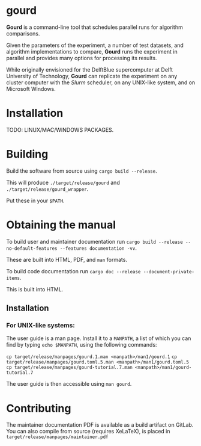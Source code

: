 # gourd

**Gourd** is a command-line tool that schedules parallel runs for algorithm comparisons.

Given the parameters of the experiment, a number of test datasets,
and algorithm implementations to compare, **Gourd** runs the experiment in parallel
and provides many options for processing its results.

While originally envisioned for the DelftBlue supercomputer at
Delft University of Technology, **Gourd** can replicate the experiment on
any cluster computer with the _Slurm_ scheduler, on any UNIX-like system,
and on Microsoft Windows.

# Installation

TODO: LINUX/MAC/WINDOWS PACKAGES.

# Building

Build the software from source using `cargo build --release`.

This will produce `./target/release/gourd` and `./target/release/gourd_wrapper`.

Put these in your `$PATH`.

# Obtaining the manual

To build user and maintainer documentation run `cargo build --release --no-default-features --features documentation -vv`.

These are built into HTML, PDF, and `man` formats.

To build code documentation run `cargo doc --release --document-private-items`.

This is built into HTML.

## Installation

### For UNIX-like systems:

The user guide is a man page. Install it to a `MANPATH`, a list of which you can find by typing `echo $MANPATH`, using the following commands:

`cp target/release/manpages/gourd.1.man <manpath>/man1/gourd.1`
`cp target/release/manpages/gourd.toml.5.man <manpath>/man1/gourd.toml.5`
`cp target/release/manpages/gourd-tutorial.7.man <manpath>/man1/gourd-tutorial.7`

The user guide is then accessible using `man gourd`.

# Contributing

The maintainer documentation PDF is available as a build artifact on GitLab.
You can also compile from source (requires XeLaTeX), is placed in `target/release/manpages/maintainer.pdf`
